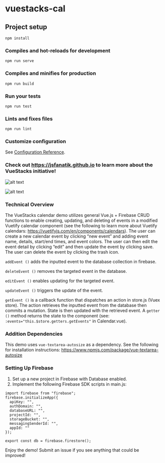 # vuestacks-cal

## Project setup
```
npm install
```

### Compiles and hot-reloads for development
```
npm run serve
```

### Compiles and minifies for production
```
npm run build
```

### Run your tests
```
npm run test
```

### Lints and fixes files
```
npm run lint
```

### Customize configuration
See [Configuration Reference](https://cli.vuejs.org/config/).

### Check out https://jsfanatik.github.io to learn more about the VueStacks initiative!

![alt text](https://raw.githubusercontent.com/jsfanatik/jsfanatik.github.io/master/assets/cal-screen3.JPG)

![alt text](https://raw.githubusercontent.com/jsfanatik/jsfanatik.github.io/master/assets/cal-screen4.JPG)

### Technical Overview

The VueStacks calendar demo utilizes general Vue.js + Firebase CRUD functions to enable creating, updating, and deleting of events in a modified Vuetify calendar component (see the following to learn more about Vuetify calendars: https://vuetifyjs.com/en/components/calendars). The user can create a new calendar event by clicking “new event” and adding event name, details, start/end times, and event colors. The user can then edit the event detail by clicking “edit” and then update the event by clicking save. The user can delete the event by clicking the trash icon.

```addEvent ()``` adds the inputted event to the database collection in firebase.

```deleteEvent ()``` removes the targeted event in the database.

```editEvent ()``` enables updating for the targeted event.

```updateEvent ()``` triggers the update of the event. 

```getEvent ()``` is a callback function that dispatches an action in store.js (Vuex store). The action retrieves the inputted event from the database then commits a mutation. State is then updated with the retrieved event. A ```getter ()``` method returns the state to the component (see: ```:events="this.$store.getters.getEvents"``` in Calendar.vue). 

### Addition Dependencies

This demo uses ```vue-textarea-autosize``` as a dependency. See the following for installation instructions: https://www.npmjs.com/package/vue-textarea-autosize

### Setting Up Firebase

1. Set up a new project in Firebase with Database enabled.
2. Implement the following Firebase SDK scripts in main.js:

```
import firebase from "firebase";
firebase.initializeApp({
  apiKey: "",
  authDomain: "",
  databaseURL: "",
  projectId: "",
  storageBucket: "",
  messagingSenderId: "",
  appId: ""
});

export const db = firebase.firestore();
```
Enjoy the demo! Submit an issue if you see anything that could be improved!
